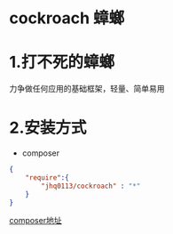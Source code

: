 # cockroach 蟑螂


# 1.打不死的蟑螂

力争做任何应用的基础框架，轻量、简单易用

# 2.安装方式
 
* composer 

```json
{
    "require":{
        "jhq0113/cockroach" : "*"
    }
}
```

[composer地址](https://packagist.org/packages/jhq0113/cockroach)